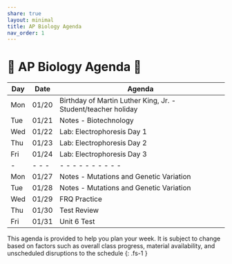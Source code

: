 ```yaml
---
share: true
layout: minimal
title: AP Biology Agenda
nav_order: 1
---
```

# 🧬 AP Biology Agenda 🦠

| Day | Date  | Agenda                                                        |
| --- | ----- | ------------------------------------------------------------- |
| Mon | 01/20 | Birthday of Martin Luther King, Jr. - Student/teacher holiday |
| Tue | 01/21 | Notes - Biotechnology                                           | 
| Wed | 01/22 | Lab: Electrophoresis Day 1                                    |
| Thu | 01/23 | Lab: Electrophoresis Day 2                                    |
| Fri | 01/24 | Lab: Electrophoresis Day 3                                    |
|  -  | - - - |  - - - - - - - - - -          |
| Mon | 01/27 | Notes - Mutations and Genetic Variation |
| Tue | 01/28 | Notes - Mutations and Genetic Variation | 
| Wed | 01/29 | FRQ Practice                            |
| Thu | 01/30 | Test Review                             |
| Fri | 01/31 | Unit 6 Test                             |


This agenda is provided to help you plan your week. It is subject to change based on factors such as overall class progress, material availability, and unscheduled disruptions to the schedule
{: .fs-1 }
